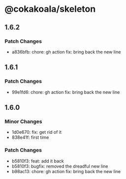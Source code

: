 # @cokakoala/skeleton

## 1.6.2

### Patch Changes

- a836bfb: chore: gh action
  fix: bring back the new line

## 1.6.1

### Patch Changes

- 99e1fd6: chore: gh action
  fix: bring back the new line

## 1.6.0

### Minor Changes

- 1d0e670: fix: get rid of it
- 838e41f: first time

### Patch Changes

- b5810f3: feat: add it back
- b5810f3: bugfix: removed the dreadful new line
- b98ac13: chore: gh action
  fix: bring back the new line
